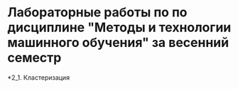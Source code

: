 # Лабораторные работы по по дисциплине "Методы и технологии машинного обучения" за весенний семестр
*2_1. Кластеризация

